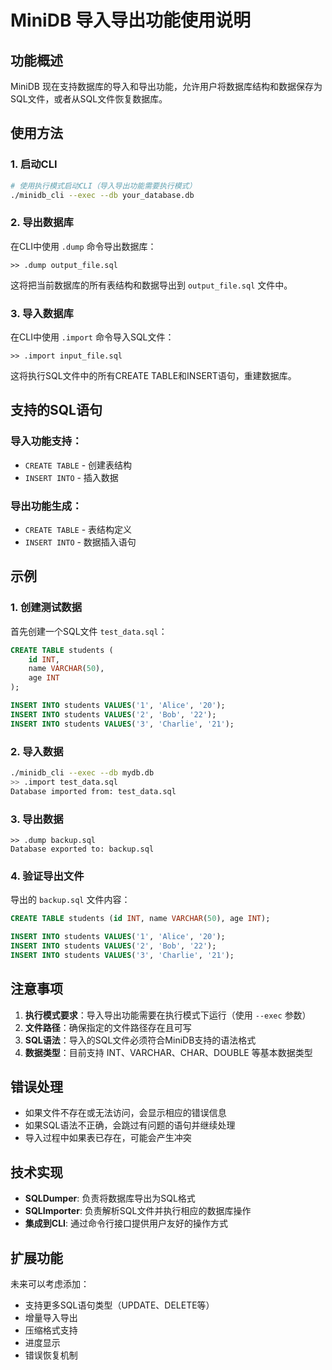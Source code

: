 # MiniDB 导入导出功能使用说明

## 功能概述

MiniDB 现在支持数据库的导入和导出功能，允许用户将数据库结构和数据保存为SQL文件，或者从SQL文件恢复数据库。

## 使用方法

### 1. 启动CLI

```bash
# 使用执行模式启动CLI（导入导出功能需要执行模式）
./minidb_cli --exec --db your_database.db
```

### 2. 导出数据库

在CLI中使用 `.dump` 命令导出数据库：

```
>> .dump output_file.sql
```

这将把当前数据库的所有表结构和数据导出到 `output_file.sql` 文件中。

### 3. 导入数据库

在CLI中使用 `.import` 命令导入SQL文件：

```
>> .import input_file.sql
```

这将执行SQL文件中的所有CREATE TABLE和INSERT语句，重建数据库。

## 支持的SQL语句

### 导入功能支持：
- `CREATE TABLE` - 创建表结构
- `INSERT INTO` - 插入数据

### 导出功能生成：
- `CREATE TABLE` - 表结构定义
- `INSERT INTO` - 数据插入语句

## 示例

### 1. 创建测试数据

首先创建一个SQL文件 `test_data.sql`：

```sql
CREATE TABLE students (
    id INT,
    name VARCHAR(50),
    age INT
);

INSERT INTO students VALUES('1', 'Alice', '20');
INSERT INTO students VALUES('2', 'Bob', '22');
INSERT INTO students VALUES('3', 'Charlie', '21');
```

### 2. 导入数据

```bash
./minidb_cli --exec --db mydb.db
>> .import test_data.sql
Database imported from: test_data.sql
```

### 3. 导出数据

```
>> .dump backup.sql
Database exported to: backup.sql
```

### 4. 验证导出文件

导出的 `backup.sql` 文件内容：

```sql
CREATE TABLE students (id INT, name VARCHAR(50), age INT);

INSERT INTO students VALUES('1', 'Alice', '20');
INSERT INTO students VALUES('2', 'Bob', '22');
INSERT INTO students VALUES('3', 'Charlie', '21');
```

## 注意事项

1. **执行模式要求**：导入导出功能需要在执行模式下运行（使用 `--exec` 参数）
2. **文件路径**：确保指定的文件路径存在且可写
3. **SQL语法**：导入的SQL文件必须符合MiniDB支持的语法格式
4. **数据类型**：目前支持 INT、VARCHAR、CHAR、DOUBLE 等基本数据类型

## 错误处理

- 如果文件不存在或无法访问，会显示相应的错误信息
- 如果SQL语法不正确，会跳过有问题的语句并继续处理
- 导入过程中如果表已存在，可能会产生冲突

## 技术实现

- **SQLDumper**: 负责将数据库导出为SQL格式
- **SQLImporter**: 负责解析SQL文件并执行相应的数据库操作
- **集成到CLI**: 通过命令行接口提供用户友好的操作方式

## 扩展功能

未来可以考虑添加：
- 支持更多SQL语句类型（UPDATE、DELETE等）
- 增量导入导出
- 压缩格式支持
- 进度显示
- 错误恢复机制
